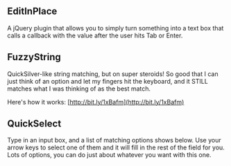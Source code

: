 ## EditInPlace
A jQuery plugin that allows you to simply turn something into a text box that calls a callback with the value after the user hits Tab or Enter.
## FuzzyString
QuickSilver-like string matching, but on super steroids! So good that I can just think of an option and let my fingers hit the keyboard, and it STILL matches what I was thinking of as the best match.

Here's how it works: [http://bit.ly/1xBafm](http://bit.ly/1xBafm)
## QuickSelect
Type in an input box, and a list of matching options shows below. Use your arrow keys to select one of them and it will fill in the rest of the field for you. Lots of options, you can do just about whatever you want with this one.
